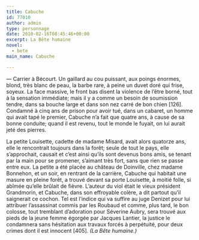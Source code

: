 ```yaml
---
title: Cabuche
id: 77010
author: admin
type: personnage
date: 2010-02-16T08:45:46+00:00
excerpt: La Bête humaine
novel:
  - bete
main_name: Cabuche

---
```

— Carrier à Bécourt. Un gaillard au cou puissant, aux poings énormes, blond, très blanc de peau, la barbe rare, à peine un duvet doré qui frise, soyeux. La face massive, le front bas disent la violence de l&rsquo;être borné, tout à la sensation immédiate; mais il y a comme un besoin de soumission tendre, dans sa bouche large et dans son nez carré de bon chien [126]. Condamné à cinq ans de prison pour avoir tué, dans un cabaret, un homme qui avait tapé le premier, Cabuche n&rsquo;a fait que quatre ans, à cause de sa bonne conduite; quand il est revenu, tout le monde le fuyait, on lui aurait jeté des pierres.

La petite Louisette, cadette de madame Misard, avait alors quatorze ans, elle le rencontrait toujours dans la forêt; seule de tout le pays, elle s&rsquo;approchait, causait et c&rsquo;est ainsi qu&rsquo;ils sont devenus bons amis, se tenant par la main pour se promener, s&rsquo;aimant très fort, sans que rien se passe entre eux. La petite a été placée au château de Doinville, chez madame Bonnehon, et un soir, en rentrant de la carrière, Cabuche qui habitait une masure en pleine forêt, a trouvé devant sa porte Louisette, à moitié folle, si abîmée qu&rsquo;elle brûlait de fièvre. L&rsquo;auteur du viol était le vieux président Grandmorin, et Cabuche, dans son effroyable colère, a dit partout qu&rsquo;il saignerait ce cochon. Tel est l&rsquo;indice qui va suffire au juge Denizet pour lui attribuer l&rsquo;assassinat commis par les Roubaud et comme, plus tard, le bon colosse, tout tremblant d&rsquo;adoration pour Séverine Aubry, sera trouvé aux pieds de la jeune femme égorgée par Jacques Lantier, la justice le condamnera sans hésitation aux travaux forcés à perpétuité, pour deux crimes dont il est innocent [405]. _(La Bête humaine.)_